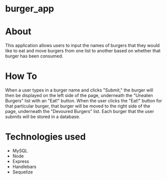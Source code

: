 # burger_app

# About
This application allows users to input the names of burgers that they would like to eat and move burgers from one list to another based on whether that burger has been consumed. 

# How To
When a user types in a burger name and clicks "Submit," the burger will then be displayed on the left side of the page, underneath the "Uneaten Burgers" list with an "Eat!" button. When the user clicks the "Eat!" button for that particular burger, that burger will be moved to the right side of the page, underneath the "Devoured Burgers" list. Each burger that the user submits will be stored in a database.

# Technologies used
- MySQL
- Node
- Express
- Handlebars
- Sequelize

